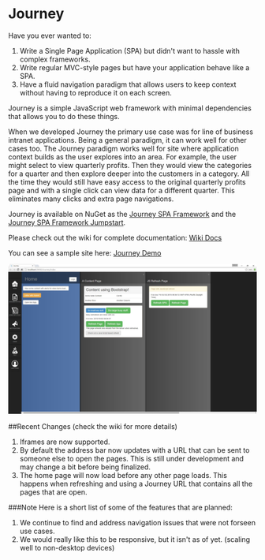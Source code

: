 # Journey
Have you ever wanted to:
   1. Write a Single Page Application (SPA) but didn't want to hassle with complex frameworks.
   2. Write regular MVC-style pages but have your application behave like a SPA.
   3. Have a fluid navigation paradigm that allows users to keep context without having to reproduce it on each screen.

Journey is a simple JavaScript web framework with minimal dependencies that allows you to do these things.

When we developed Journey the primary use case was for line of business intranet applications. Being a general paradigm, it can work well for other cases too. The Journey paradigm works well for site where application context builds as the user explores into an area. For example, the user might select to view quarterly profits. Then they would view the categories for a quarter and then explore deeper into the customers in a category. All the time they would still have easy access to the original quarterly profits page and with a single click can view data for a different quarter. This eliminates many clicks and extra page navigations.

Journey is available on NuGet as the [Journey SPA Framework](https://www.nuget.org/packages/Intellitect.Journey/) and the [Journey SPA Framework Jumpstart](https://www.nuget.org/packages/Intellitect.Journey.Jumpstart/). 

Please check out the wiki for complete documentation: [Wiki Docs](https://github.com/IntelliTect/journey/wiki/Home)

You can see a sample site here: [Journey Demo](http://journeydemo.azurewebsites.net/Journey)

![Journey Screenshot](JourneyScreenShot.jpg "Journey Screenshot")

##Recent Changes (check the wiki for more details)
   1. Iframes are now supported.
   2. By default the address bar now updates with a URL that can be sent to someone else to open the pages. This is still under development and may change a bit before being finalized.
   3. The home page will now load before any other page loads. This happens when refreshing and using a Journey URL that contains all the pages that are open.

###Note
Here is a short list of some of the features that are planned: 
   1. We continue to find and address navigation issues that were not forseen use cases.
   2. We would really like this to be responsive, but it isn't as of yet. (scaling well to non-desktop devices)
